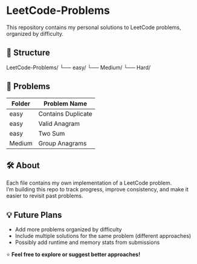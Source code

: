 # LeetCode-Problems

This repository contains my personal solutions to LeetCode problems, organized by difficulty.

## 📂 Structure
LeetCode-Problems/
└── easy/
└── Medium/
└── Hard/


## 📂 Problems

| Folder | Problem Name |
|---------|---------------|
| easy | Contains Duplicate |
| easy | Valid Anagram      |
| easy | Two Sum            |
| Medium | Group Anagrams   |


## 🛠️ About

Each file contains my own implementation of a LeetCode problem.  
I’m building this repo to track progress, improve consistency, and make it easier to revisit past problems.

## 💡 Future Plans

- Add more problems organized by difficulty  
- Include multiple solutions for the same problem (different approaches)  
- Possibly add runtime and memory stats from submissions

⭐ **Feel free to explore or suggest better approaches!**
